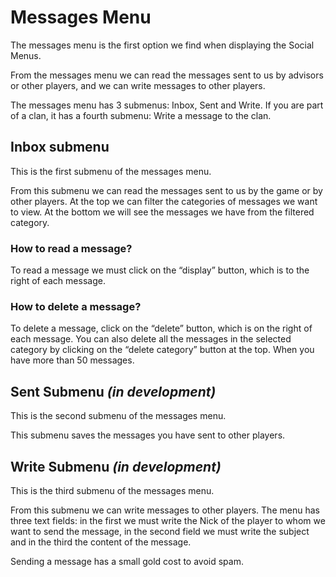 # Messages Menu

The messages menu is the first option we find when displaying the Social Menus.

From the messages menu we can read the messages sent to us by advisors or other players, and we can write messages to other players.

The messages menu has 3 submenus: Inbox, Sent and Write. If you are part of a clan, it has a fourth submenu: Write a message to the clan.

## Inbox submenu
This is the first submenu of the messages menu. <!-- It can be accessed by clicking on the icon or by pressing the “1” hotkey. -->

From this submenu we can read the messages sent to us by the game or by other players. At the top we can filter the categories of messages we want to view. At the bottom we will see the messages we have from the filtered category.

### How to read a message?

To read a message we must click on the “display” button, which is to the right of each message.

### How to delete a message?

To delete a message, click on the “delete” button, which is on the right of each message. You can also delete all the messages in the selected category by clicking on the “delete category” button at the top. When you have more than 50 messages.<!-- , they are automatically deleted after two days. -->

<!-- ### Other options in the messages menu:

- Compact for forum: a pop-up window will appear with the message text ready to be entered into the forum.
- Mark as offensive message: When the message was sent by another player, you can mark it as offensive if it has content that you consider inappropriate according to the rules of the game. The message will be reviewed by the administrators.
- Reply to message: When the message was sent by another player, you can reply directly by clicking on the “write reply” button on the right.
- Reply to clan: When the message was sent by a player from your clan, you can reply to the entire clan by clicking on the “write reply to clan” button on the right. -->

## Sent Submenu *(in development)*
This is the second submenu of the messages menu. <!-- It can be accessed by clicking on the icon or by pressing the “2” hotkey. -->

This submenu saves the messages you have sent to other players. <!-- If you have more than 20 messages sent, they will be automatically deleted after two days. -->

## Write Submenu *(in development)*
This is the third submenu of the messages menu. <!-- It can be accessed by clicking on the icon or by pressing the “3” hotkey.-->

From this submenu we can write messages to other players. The menu has three text fields: in the first we must write the Nick of the player to whom we want to send the message, in the second field we must write the subject and in the third the content of the message.

Sending a message has a small gold cost to avoid spam.